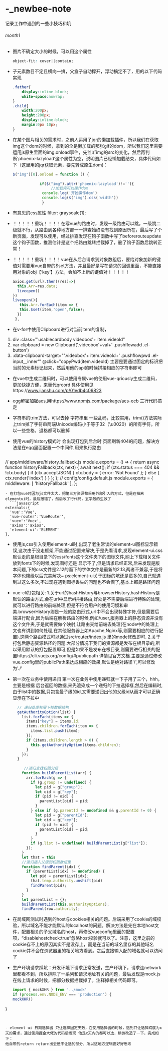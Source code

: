 # -_newbee-note
记录工作中遇到的一些小技巧和坑
###### month1

- 图片不确定大小的时候，可以用这个属性

  ```css
  object-fit: cover||contain;
  ```

  

- 子元素数目不定且横向一排，父盒子自动撑开，浮动搞定不了，用的以下代码实现

  ```css
  .father{
      display:inline-block;
      white-space:nowrap;
  }
  .child{
      width:200px;
      height:200px;
      display:inline-block;
      margin:0px 10px;
  }
  ```


- 在某个图片相关的需求时，之前人运用了jqr的懒加载插件，所以我们在获取img这个dom的时候，拿到的全是懒加载的那张gif的dom，所以我们这里需要运用js原生里面的img.onload事件，先监听img的src的变化，然后再判断‘phoenix-lazyload’这个属性为空，说明图片已经懒加载结束，具体代码如下（这里用的jqr获取元素，要先转成原生dom)：

  ```javascript
  $("img")[0].onload = function () {
  		    		
  		   	  if($("img").attr('phoenix-lazyload')!=''){
  		   		   //加载完可以操作dom	   		  
  		   	   console.log('开始操作dom')   
  		   	   console.log($("img").css('width'))
  		   	   }
  ```

- 有意思的css属性    filter: grayscale(1);

- ！！！！！重坑！！！！在写vue的路由时，发现一级路由可以跳，一级跳二级就不行，从路由到各种地方都一一排查始终没有找到原因所在，最后写了个新页面，发现可以使用，经过排查发现在钩子函数中写了beforerouteupdate这个钩子函数，推测估计是这个把路由跳转拦截掉了，删了钩子函数后跳转正常！

- ！！！！！重坑！！！！vue在从后台请求到对象数组后，要给对象加新的键值对需要用vue自带的$set方法，并且最好是写在请求的回调里面，不能直接用对象的obj【‘key’】方法，会加不上新的键值对！！！！！

  ```javascript
  axios.get(url).then((res)=>{
    this.Arr=res.data;
    liveopen()
  })
  liveopen(){
     this.Arr.forEach(item => {
     this.$set(item,'open',false);
    })
   },
  ```
- 在v-for中使用Clipboard进行对当前item的复制，
1. div :class="'usablecardbody videobox'+ item.videoId"
2. var clipboard = new Clipboard('.videobox'+val+' .pushflowadd .el-button')  
3. :data-clipboard-target="'.videobox'+ item.videoId+' .pushflowpwd .el-input__inner'" @click="copyPwd(item.videoId)
 主要是要通过固定的标识把当前的元素标记起来，然后用他的api的时候拼接相应的字符串即可

- 在vue中生成二维码时，可以使用专属vue的使用vue-qriously生成二维码，更加快捷方便，来替代qrcord
具体使用见https://www.jianshu.com/p/01edb4c06823

- egg解密加密aes,用https://www.npmjs.com/package/aes-ecb 三行代码搞定
- 字符串的trim方法，可以去掉 字符串里 一些乱码，比较实用，trim()方法实际上trim掉了字符串两端Unicode编码小于等于32（\u0020）的所有字符。所以一些空格，退格都可以删掉

- 使用vue的history模式时   会出现打包到后台时  页面刷新404的问题，解决方法是在egg里面配置一个中间件,用来执行路由

  ```javascript

// app/middleware/history_fallback.js
module.exports = () => {
  return async function historyFallback(ctx, next) {
    await next();
    if (ctx.status === 404 && !ctx.body) {
      if (ctx.acceptJSON) {
        ctx.body = { error: 'Not Found' };
      } else {
        ctx.render('index')
      }
    }
  };
};
 // config/config.default.js
module.exports = {
  middleware: [ 'historyFallback' ],
};
  ```
- 在打包vue时因为js文件太大，把第三方资源都采用外部引入的方式，但是在抽离elementui时，最后报错了，然后改了行代码，玄学般的生效了
    ```javascript
  externals:{
    'vue':'Vue',
    'vue-router':'VueRouter',
    'vuex':'Vuex',
    'axios':'axios',
    'element-ui':'ELEMENT'
  },
  ```

- 使用js,css引入使用element-ui时,出现了老生常谈的element-ui图标显示错误,这次由于没走框架,不能通过配置来解决,于是先看请求,发现element-ui.css默认走的是根目录下的css/fonts这个文件夹下的图标文件,网上下载相关文件 放到fonts下的时候,发现图标还是 显示不了,但是请求已经正常,后来发现是版本问题,下的css文件是2.12的而下的字体文件是最新的2.13,两者不兼容,于是将字体也降级以后完美解决~
ps:element-ui关于图标的坑还是蛮多的,自己就遇到过这么多次,不过现在遇到图标丢失的问题也不会慌了,基本上都是路径问题

- vue-cli打包相关:
1.关于url的hashHistory与browserHistory,hashHistory是默认的路由方式,会在url中显示#拼接路由,好处是不需要后端进行特殊的处理,就可以进行路由的前端处理,但是不符合用户的使用习惯和审美.browserHistory则是一般的路由形式,url中不会出现特殊字符,但是需要后端进行配合,因为后端在解析路由的时候,例如/user,服务器上的静态资源并没有这个文件夹,于是就需要做个映射,让路由交给前端去处理(在node中的处理上文也有讲到如何处理,在其他服务器上如Apache,Nginx等,则需要相应的进行配置).这两个路由模式可以通过src/router/index.js 里的mode修改即可.
2.关于打包后静态资源路径的问题.大部分情况下我们的资源都是发布在根目录的,所以采用默认的打包配置即可,但是如果不是发布在根目录,则需要进行相关的配置https://cli.vuejs.org/config/#publicpath 详情见官方文档.主要是通过修改vue.config里的publicPath来达成相应的效果,默认是绝对路径'/',可以修改为'./'

- 第一次在业务中使用递归
第一次在业务中使用递归就一下子用了三个，hhh，主要是根据 后台返回的数据,来先渲染成一个递归的下拉选择框,然后在编辑时,由于list中的数据,只包含最子级的id,又需要递归出他的父级id从而才可以正确显示在下拉中

  ```javascript
    // 递归处理权限下拉数据结构
    getAuthorityOption(list) {
      list.forEach(items => {
        items["key"] = items.id;
        items.children.forEach(item => {
          items.list.push(item);
        });
        if (items.children.length > 0) {
          this.getAuthorityOption(items.children);
        }
      });
    }
    
       //递归查找权限父级
      function buildParentList(arr) {
        arr.forEach(g => {
          if (g.group != undefined) {
            let pid = g["group"];
            let oid = g["key"];
            if (pid != oid) {
              parentList[oid] = pid;
            }
          } else if (g.parentId != undefined && g.parentId != 0) {
            let pid = g["parentId"];
            let oid = g["key"];
            if (pid != oid) {
              parentList[oid] = pid;
            }
          }
          if (g.list != undefined) buildParentList(g["list"]);
        });
      }
      let that = this
      //递归插入父级到权限数组里
      function findParent(idx) {
        if (parentList[idx] != undefined) {
          let pid = parentList[idx];
          that.temp.authority.unshift(pid)
          findParent(pid);
        }
      }
      let parentList = {};
      buildParentList(this.authorityOptions);
      findParent(row.authority); 
  ```

- 在局域网测试时遇到的host与cookies相关的问题。后端采用了cookie的域校验，所以域名不能才能默认的localhost的问题。解决方法是先在本地host文件，配置相关的子父域名的host，再修改vueconfig里面的配置项，“disablehostcheck:true”忽略host校验就可以了。注意，这里之前的cookie存不上的原因其实不是没存上，而是在当前的域名里存的其他域名cookie并不会在浏览器里的相关地方看到。之后直接输入配的域名就可以访问了

- 生产环境请求踩坑：开发环境下请求正常发送，生产环境下，请求连network里都看不到，所以排除了一系列和请求地址有关的问题，最后发现是mock.js在线上请求的时候，把部分数据拦截掉了。注释掉相关代码即可。
    ```javascript
  import { mockXHR } from '../mock'
  if (process.env.NODE_ENV === 'production') {
  mockXHR()
}
  ```
  
  
- element ui 日期选择器 只让选择固定天数，在使用选择器的时候，遇到只让选择跨度为x天的需求，通过使用掘金大佬的代码后发现 他是x天内的都可以选，稍微改造了一下，完成如下：
他自带的return return出去是不让选的部分，所以这地方逻辑要好好思考

